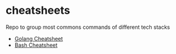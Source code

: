 # cheatsheets
Repo to group most commons commands of different tech stacks

- [Golang Cheatsheet](./git/README.md)
- [Bash Cheatsheet](bash.md)